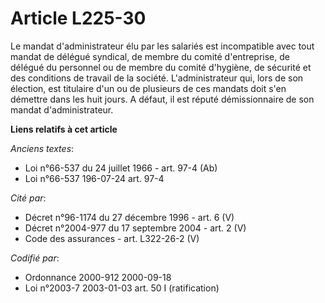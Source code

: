 # Article L225-30

Le mandat d'administrateur élu par les salariés est incompatible avec tout mandat de délégué syndical, de membre du comité
d'entreprise, de délégué du personnel ou de membre du comité d'hygiène, de sécurité et des conditions de travail de la
société. L'administrateur qui, lors de son élection, est titulaire d'un ou de plusieurs de ces mandats doit s'en démettre
dans les huit jours. A défaut, il est réputé démissionnaire de son mandat d'administrateur.

**Liens relatifs à cet article**

_Anciens textes_:

  - Loi n°66-537 du 24 juillet 1966 - art. 97-4 (Ab)
  - Loi n°66-537 196-07-24 art. 97-4

_Cité par_:

  - Décret n°96-1174 du 27 décembre 1996 - art. 6 (V)
  - Décret n°2004-977 du 17 septembre 2004 - art. 2 (V)
  - Code des assurances - art. L322-26-2 (V)

_Codifié par_:

  - Ordonnance 2000-912 2000-09-18
  - Loi n°2003-7 2003-01-03 art. 50 I (ratification)
